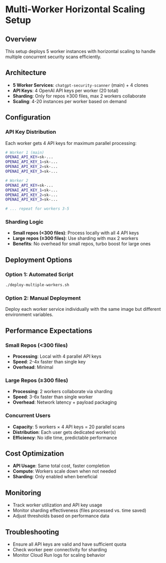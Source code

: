 # Multi-Worker Horizontal Scaling Setup

## Overview
This setup deploys 5 worker instances with horizontal scaling to handle multiple concurrent security scans efficiently.

## Architecture
- **5 Worker Services**: `chatgpt-security-scanner` (main) + 4 clones
- **API Keys**: 4 OpenAI API keys per worker (20 total)
- **Sharding**: Only for repos ≥300 files, max 2 workers collaborate
- **Scaling**: 4-20 instances per worker based on demand

## Configuration

### API Key Distribution
Each worker gets 4 API keys for maximum parallel processing:
```bash
# Worker 1 (main)
OPENAI_API_KEY=sk-...
OPENAI_API_KEY_1=sk-...
OPENAI_API_KEY_2=sk-...
OPENAI_API_KEY_3=sk-...

# Worker 2
OPENAI_API_KEY=sk-...
OPENAI_API_KEY_1=sk-...
OPENAI_API_KEY_2=sk-...
OPENAI_API_KEY_3=sk-...

# ... repeat for workers 3-5
```

### Sharding Logic
- **Small repos (<300 files)**: Process locally with all 4 API keys
- **Large repos (≥300 files)**: Use sharding with max 2 workers
- **Benefits**: No overhead for small repos, turbo boost for large ones

## Deployment Options

### Option 1: Automated Script
```bash
./deploy-multiple-workers.sh
```

### Option 2: Manual Deployment
Deploy each worker service individually with the same image but different environment variables.

## Performance Expectations

### Small Repos (<300 files)
- **Processing**: Local with 4 parallel API keys
- **Speed**: 2-4x faster than single key
- **Overhead**: Minimal

### Large Repos (≥300 files)
- **Processing**: 2 workers collaborate via sharding
- **Speed**: 3-6x faster than single worker
- **Overhead**: Network latency + payload packaging

### Concurrent Users
- **Capacity**: 5 workers × 4 API keys = 20 parallel scans
- **Distribution**: Each user gets dedicated worker(s)
- **Efficiency**: No idle time, predictable performance

## Cost Optimization
- **API Usage**: Same total cost, faster completion
- **Compute**: Workers scale down when not needed
- **Sharding**: Only enabled when beneficial

## Monitoring
- Track worker utilization and API key usage
- Monitor sharding effectiveness (files processed vs. time saved)
- Adjust thresholds based on performance data

## Troubleshooting
- Ensure all API keys are valid and have sufficient quota
- Check worker peer connectivity for sharding
- Monitor Cloud Run logs for scaling behavior
